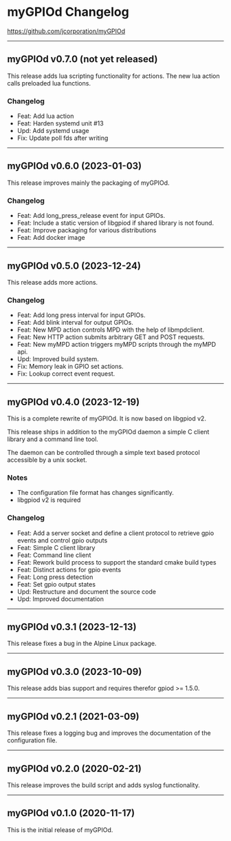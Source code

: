 # myGPIOd Changelog

https://github.com/jcorporation/myGPIOd

***

## myGPIOd v0.7.0 (not yet released)

This release adds lua scripting functionality for actions. The new lua action calls preloaded lua functions.

### Changelog

- Feat: Add lua action
- Feat: Harden systemd unit #13
- Upd: Add systemd usage
- Fix: Update poll fds after writing

***

## myGPIOd v0.6.0 (2023-01-03)

This release improves mainly the packaging of myGPIOd.

### Changelog

- Feat: Add long_press_release event for input GPIOs.
- Feat: Include a static version of libgpiod if shared library is not found.
- Feat: Improve packaging for various distributions
- Feat: Add docker image

***

## myGPIOd v0.5.0 (2023-12-24)

This release adds more actions.

### Changelog

- Feat: Add long press interval for input GPIOs.
- Feat: Add blink interval for output GPIOs.
- Feat: New MPD action controls MPD with the help of libmpdclient.
- Feat: New HTTP action submits arbitrary GET and POST requests.
- Feat: New myMPD action triggers myMPD scripts through the myMPD api.
- Upd: Improved build system.
- Fix: Memory leak in GPIO set actions.
- Fix: Lookup correct event request.

***

## myGPIOd v0.4.0 (2023-12-19)

This is a complete rewrite of myGPIOd. It is now based on libgpiod v2.

This release ships in addition to the myGPIOd daemon a simple C client library and a command line tool.

The daemon can be controlled through a simple text based protocol accessible by a unix socket.

### Notes

- The configuration file format has changes significantly.
- libgpiod v2 is required

### Changelog

- Feat: Add a server socket and define a client protocol to retrieve gpio events and control gpio outputs
- Feat: Simple C client library
- Feat: Command line client
- Feat: Rework build process to support the standard cmake build types
- Feat: Distinct actions for gpio events
- Feat: Long press detection
- Feat: Set gpio output states
- Upd: Restructure and document the source code
- Upd: Improved documentation

***

## myGPIOd v0.3.1 (2023-12-13)

This release fixes a bug in the Alpine Linux package.

***

## myGPIOd v0.3.0 (2023-10-09)

This release adds bias support and requires therefor gpiod >= 1.5.0.

***

## myGPIOd v0.2.1 (2021-03-09)

This release fixes a logging bug and improves the documentation of the configuration file.

***

## myGPIOd v0.2.0 (2020-02-21)

This release improves the build script and adds syslog functionality.

***

## myGPIOd v0.1.0 (2020-11-17)

This is the initial release of myGPIOd.
